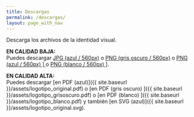 ```yaml
---
title: Descargas
permalink: /descargas/
layout: page_with_nav
---
```


Descarga los archivos de la identidad visual.

<strong>EN CALIDAD BAJA:</strong><br/>
Puedes descargar <a href="{{ site.baseurl }}/assets/logotipoazul-560px.jpg" download="{{ site.baseurl }}/assets/logotipoazul-560px.jpg">JPG (azul / 560px)</a> o <a href="{{ site.baseurl }}/assets/logotipogrioscuro-560px" download="{{ site.baseurl }}/assets/logotipogrioscuro-560px.png">PNG (gris oscuro / 560px)</a> o <a href="{{ site.baseurl }}/assets/logotipoazul-560px.png" download="{{ site.baseurl }}/assets/logotipoazul-560px.png">PNG (azul / 560px) ] </a>  o <a href="{{ site.baseurl }}/assets/logotipoblanco.png" download="{{ site.baseurl }}/assets/logotipoblanco.png">PNG (blanco / 560px) ]</a>.


<strong>EN CALIDAD ALTA:</strong><br/>
Puedes descargar [en PDF (azul)]({{ site.baseurl }}/assets/logotipo_original.pdf) o [en PDF (gris oscuro) ]({{ site.baseurl }}/assets/logotipo_grisoscuro.pdf) o [en PDF (blanco) ]({{ site.baseurl }}/assets/logotipo_blanco.pdf) y también [en SVG (azul)]({{ site.baseurl }}/assets/logotipo_original.svg).

